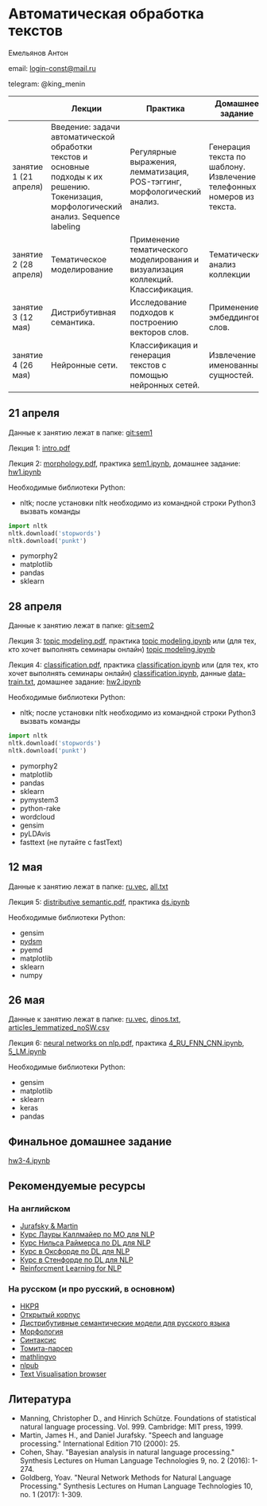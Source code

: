 # Автоматическая обработка текстов 

Емельянов Антон

email: login-const@mail.ru

telegram: @king_menin



|                       | Лекции                                                                                                                                           | Практика                                                    | Домашнее  задание                                                   |
|-----------------------|--------------------------------------------------------------------------------------------------------------------------------------------------|-------------------------------------------------------------|---------------------------------------------------------------------|
| занятие 1 (21 апреля)  | Введение: задачи автоматической обработки текстов и основные подходы к их решению. Токенизация, морфологический анализ. Sequence labeling  | Регулярные выражения, лемматизация, POS-тэггинг, морфологический анализ. | Генерация текста по шаблону. Извлечение телефонных номеров из текста.   
| занятие 2 (28 апреля)  | Тематическое моделирование  | Применение тематического моделирования и визуализация коллекций. Классификация.| Тематический анализ коллекции
| занятие 3 (12 мая)  | Дистрибутивная семантика. | Исследование подходов к построению векторов слов. | Применение эмбеддингов слов.
| занятие 4 (26 мая)  | Нейронные сети. | Классификация и генерация текстов с помощью нейронных сетей. | Извлечение именованных сущностей.


## 21 апреля

Данные к занятию лежат в папке: [git:sem1](https://github.com/king-menin/nlp-course/tree/master/sem%201)

Лекция 1: [intro.pdf](https://github.com/king-menin/nlp-course/blob/master/lecture%201.%20intro%20to%20nlp/intro.pdf)

Лекция 2: [morphology.pdf](https://github.com/king-menin/nlp-course/blob/master/lecture%202.%20morphology/morphology.pdf),  практика [sem1.ipynb](https://github.com/king-menin/nlp-course/blob/master/sem%201/sem1.ipynb), домашнее задание: [hw1.ipynb](https://github.com/king-menin/nlp-course/blob/master/hw1/hw1.ipynb)

Необходимые библиотеки Python:
* nltk; после установки nltk необходимо из командной строки Python3 вызвать команды
```python
import nltk
nltk.download('stopwords')
nltk.download('punkt')
```
* pymorphy2
* matplotlib
* pandas
* sklearn

## 28 апреля

Данные к занятию лежат в папке: [git:sem2](https://github.com/king-menin/nlp-course/tree/master/sem%202)

Лекция 3: [topic modeling.pdf](https://github.com/king-menin/nlp-course/blob/master/lecture%203.%20topic%20modeling/topic%20modeling.pdf),  практика [topic modeling.ipynb](https://github.com/king-menin/nlp-course/blob/master/sem%202/topic_modeling.ipynb) или (для тех, кто хочет выполнять семинары онлайн) [topic modeling.ipynb](https://drive.google.com/file/d/18QKAqSRyHxueej6XBSNLcEgY9Fr7_kAO/view?usp=sharing)

Лекция 4: [classification.pdf](https://github.com/king-menin/nlp-course/blob/master/lecture%204.%20classification/classification.pdf),  практика [classification.ipynb](https://github.com/king-menin/nlp-course/blob/master/sem%202/classification.ipynb) или (для тех, кто хочет выполнять семинары онлайн) [classification.ipynb](https://drive.google.com/file/d/1I9qBSkgILoLl0fLtm7Mqrl6L3xBv3IOr/view?usp=sharing), данные [data-train.txt](https://drive.google.com/file/d/19e2fOFpykP4iWCCCxzlJraAilvnVb1m9/view?usp=sharing), домашнее задание: [hw2.ipynb](https://github.com/king-menin/nlp-course/blob/master/hw2/hw2.ipynb)

Необходимые библиотеки Python:
* nltk; после установки nltk необходимо из командной строки Python3 вызвать команды
```python
import nltk
nltk.download('stopwords')
nltk.download('punkt')
```
* pymorphy2
* matplotlib
* pandas
* sklearn
* pymystem3
* python-rake
* wordcloud
* gensim
* pyLDAvis
* fasttext (не путайте с fastText)

## 12 мая

Данные к занятию лежат в папке: [ru.vec](https://www.dropbox.com/s/0x7oxso6x93efzj/ru.tar.gz), [all.txt](https://www.dropbox.com/s/ksm21a8y6lgl511/all.txt.zip?dl=0)

Лекция 5: [distributive semantic.pdf](https://github.com/king-menin/nlp-course/blob/master/lecture%205.%20distibutive%20semantic/distributive%20semantic.pdf),  практика [ds.ipynb](https://github.com/king-menin/nlp-course/blob/master/sem%203/ds.ipynb)

Необходимые библиотеки Python:
* gensim
* [pydsm](https://github.com/jimmycallin/pydsm)
* pyemd
* matplotlib
* sklearn
* numpy

## 26 мая

Данные к занятию лежат в папке: [ru.vec](https://www.dropbox.com/s/0x7oxso6x93efzj/ru.tar.gz), [dinos.txt](https://www.dropbox.com/s/e0v7ex10s5kfu0y/dinos.txt?dl=0), [articles_lemmatized_noSW.csv](https://www.dropbox.com/sh/513tgmhz2ollna5/AAB6W-J3zwKDxKHSUnhjaYINa?dl=0&preview=articles_lemmatized_noSW.csv)

Лекция 6: [neural networks on nlp.pdf](https://github.com/king-menin/nlp-course/blob/master/lecture%206.%20neural%20networks%20in%20nlp/neural%20networks%20on%20nlp.pdf),  практика [4_RU_FNN_CNN.ipynb](https://github.com/king-menin/nlp-course/blob/master/sem%204/4_RU_FNN_CNN.ipynb), [5_LM.ipynb](https://github.com/king-menin/nlp-course/blob/master/sem%204/5_LM.ipynb)

Необходимые библиотеки Python:
* gensim
* matplotlib
* sklearn
* keras
* pandas

## Финальное домашнее задание

[hw3-4.ipynb](https://github.com/king-menin/nlp-course/blob/master/hw3-4/hw3-4.ipynb)



## Рекомендуемые ресурсы
### На английском

* [Jurafsky & Martin](https://web.stanford.edu/~jurafsky/slp3/)
* [Курс Лауры Каллмайер по МО для NLP](https://user.phil.hhu.de/~kallmeyer/MachineLearning/index.html)
* [Курс Нильса Раймерса по DL для NLP](https://github.com/UKPLab/deeplearning4nlp-tutorial)
* [Курс в Оксфорде по DL для NLP](https://github.com/UKPLab/deeplearning4nlp-tutorial)
* [Курс в Стенфорде по DL для NLP](http://cs224d.stanford.edu)
* [Reinforcment Learning for NLP](https://github.com/jiyfeng/rl4nlp)


### На русском (и про русский, в основном)

* [НКРЯ](http://ruscorpora.ru)
* [Открытый корпус](http://opencorpora.org)
* [Дистрибутивные семантические модели для русского языка](http://rusvectores.org/ru/)
* [Морфология](https://tech.yandex.ru/mystem/)
* [Синтаксис](https://habrahabr.ru/post/317564/)
* [Томита-парсер](https://tech.yandex.ru/tomita/)
* [mathlingvo](http://mathlingvo.ru)
* [nlpub](https://nlpub.ru)
* [Text Visualisation browser](http://textvis.lnu.se)



## Литература

* Manning, Christopher D., and Hinrich Schütze. Foundations of statistical natural language processing. Vol. 999. Cambridge: MIT press, 1999.
* Martin, James H., and Daniel Jurafsky. "Speech and language processing." International Edition 710 (2000): 25.
* Cohen, Shay. "Bayesian analysis in natural language processing." Synthesis Lectures on Human Language Technologies 9, no. 2 (2016): 1-274.
* Goldberg, Yoav. "Neural Network Methods for Natural Language Processing." Synthesis Lectures on Human Language Technologies 10, no. 1 (2017): 1-309.